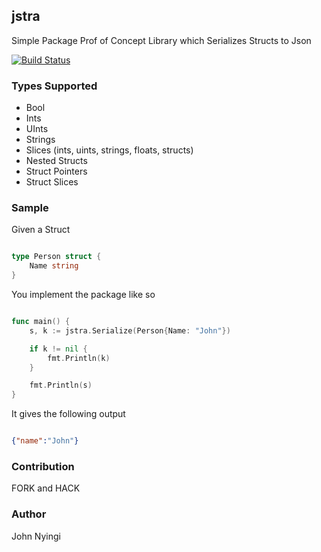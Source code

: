 ## jstra
Simple Package Prof of Concept Library which Serializes Structs to Json

[![Build Status](https://travis-ci.com/j0nimost/jstra.svg?token=zBU3HpXnQ9WSEWzAzXky&branch=main)](https://travis-ci.com/j0nimost/jstra)

### Types Supported
- Bool
- Ints
- UInts
- Strings
- Slices (ints, uints, strings, floats, structs)
- Nested Structs
- Struct Pointers
- Struct Slices

### Sample
Given a Struct

```go

type Person struct {
	Name string
}
```

You implement the package like so

```go

func main() {
	s, k := jstra.Serialize(Person{Name: "John"})

	if k != nil {
		fmt.Println(k)
	}

	fmt.Println(s)
}

```


It gives the following output

```json

{"name":"John"}
```

### Contribution
FORK and HACK 

### Author
John Nyingi
